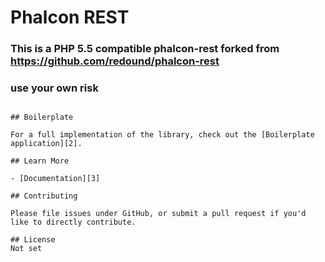 # Phalcon REST

 ### This is a PHP 5.5 compatible phalcon-rest forked from https://github.com/redound/phalcon-rest
 ### use your own risk
````

## Boilerplate

For a full implementation of the library, check out the [Boilerplate application][2].

## Learn More

- [Documentation][3]

## Contributing

Please file issues under GitHub, or submit a pull request if you'd like to directly contribute.

## License
Not set

